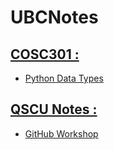 # UBCNotes
## [COSC301 :](COSC301)
- [Python Data Types](COSC301/Python%20Data%20Types.md)

## [QSCU Notes :](/QSCU%20Notes/)
- [GitHub Workshop](QSCU%20Notes/GitHub%20Workshop.md)
